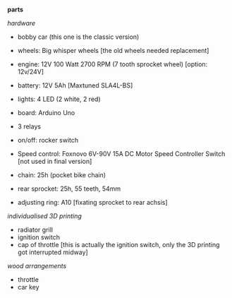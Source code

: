 **parts**

*hardware*
* bobby car (this one is the classic version) 
* wheels: Big whisper wheels [the old wheels needed replacement]
* engine: 12V 100 Watt 2700 RPM (7 tooth sprocket wheel) [option: 12v/24V]
* battery: 12V 5Ah [Maxtuned SLA4L-BS]
* lights: 4 LED (2 white, 2 red)
* board: Arduino Uno
* 3 relays 
* on/off: rocker switch
* Speed control: Foxnovo 6V-90V 15A DC Motor Speed Controller Switch [not used in final version]

* chain: 25h (pocket bike chain)
* rear sprocket: 25h, 55 teeth, 54mm 
* adjusting ring: A10 [fixating sprocket to rear achsis]

*individualised 3D printing*
* radiator grill
* ignition switch
* cap of throttle [this is actually the ignition switch, only the 3D printing got interrupted midway]

*wood arrangements*
* throttle
* car key
